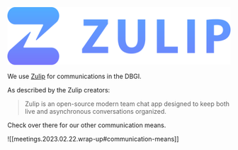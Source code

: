 

![](/assets/images/zulip-org-logo.svg)

We use [Zulip](https://zulip.com/) for communications in the DBGI.


As described by the Zulip creators: 

> Zulip is an open-source modern team chat app designed to keep both live and asynchronous conversations organized.


Check over there for our other communication means. 

![[meetings.2023.02.22.wrap-up#communication-means]]